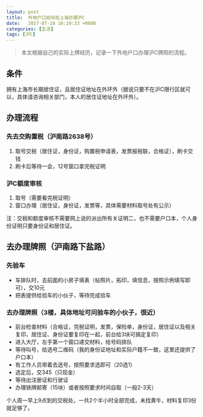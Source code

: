 ```yaml
---
layout: post
title:  外地户口如何在上海办理沪C
date:   2017-07-18 16:10:33 +0800
categories: [生活]
tags: [沪C]
---
```


> 本文根据自己的实际上牌经历，记录一下外地户口办理沪C牌照的流程。

## 条件
拥有上海市长期居住证，且居住证地址在外环外（据说只要不在沪C限行区就可以，具体请咨询相关部门，本人的居住证地址在外环外）。

## 办理流程
### 先去交购置税（沪南路2638号）
1. 取号交税（居住证，身份证，购置税申请表，发票报税联，合格证），刷卡交钱
2. 刷卡后等待一会，12号窗口拿完税证明

### 沪C额度审核
1. 取号（需要看完税证明）
2. 窗口办理（居住证，身份证，发票等，具体需要材料取号处有公示）

注：交税和额度审核不需要网上说的派出所有关证明二，也不需要户口本，个人身份证明只要身份证和居住证。

## 去办理牌照（沪南路下盐路）
### 先验车
- 车排队时，去前面的小房子填表（帖照片，拓印，填信息，按照示例填写即可），交10元
- 把表提供给验车的小伙子，等待完成验车

### 去办理牌照（3楼，具体地址可问验车的小伙子，很近）
- 前台检查材料（合格证，完税证明，发票，保险单，身份证，居住证以及相关复印，居住证、身份证要复印在一起，前台给3块可搞定复印）
- 进入大厅，左手第一个窗口递交材料，给号码排队
- 等待叫号，给选号二维码（我的身份证地址和实际户籍不一致，这里还提供了户口本）
- 有工作人员带着去选号，按照要求选即可（20选1）
- 选定后，交345（只现金）
- 等待出注册证和行驶证
- 办理铁牌邮寄（15块）或者按照要求时间自取（一般2-3天）


个人周一早上9点到的交税处，一共2个半小时全部完成，未找黄牛，材料复印3份就足够了。